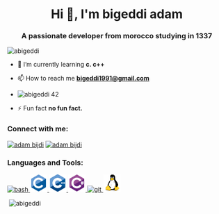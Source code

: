 <h1 align="center">Hi 👋, I'm bigeddi adam</h1>
<h3 align="center">A passionate developer from morocco studying in 1337</h3>

<p align="left"> <img src="https://komarev.com/ghpvc/?username=abigeddi&label=Profile%20views&color=0e75b6&style=flat" alt="abigeddi" /> </p>

- 🌱 I’m currently learning **c. c++**

- 📫 How to reach me **bigeddi1991@gmail.com**
- <img src="https://badge.mediaplus.ma/binary/abigeddi" alt="abigeddi 42" width="500">

- ⚡ Fun fact **no fun fact.**

<h3 align="left">Connect with me:</h3>
<p align="left">
<a href="https://twitter.com/adam bijdi" target="blank"><img align="center" src="https://raw.githubusercontent.com/rahuldkjain/github-profile-readme-generator/master/src/images/icons/Social/twitter.svg" alt="adam bijdi" height="30" width="40" /></a>
<a href="https://fb.com/adam bijdi" target="blank"><img align="center" src="https://raw.githubusercontent.com/rahuldkjain/github-profile-readme-generator/master/src/images/icons/Social/facebook.svg" alt="adam bijdi" height="30" width="40" /></a>
</p>

<h3 align="left">Languages and Tools:</h3>
<p align="left"> <a href="https://www.gnu.org/software/bash/" target="_blank" rel="noreferrer"> <img src="https://www.vectorlogo.zone/logos/gnu_bash/gnu_bash-icon.svg" alt="bash" width="40" height="40"/> </a> <a href="https://www.cprogramming.com/" target="_blank" rel="noreferrer"> <img src="https://raw.githubusercontent.com/devicons/devicon/master/icons/c/c-original.svg" alt="c" width="40" height="40"/> </a> <a href="https://www.w3schools.com/cpp/" target="_blank" rel="noreferrer"> <img src="https://raw.githubusercontent.com/devicons/devicon/master/icons/cplusplus/cplusplus-original.svg" alt="cplusplus" width="40" height="40"/> </a> <a href="https://www.w3schools.com/cs/" target="_blank" rel="noreferrer"> <img src="https://raw.githubusercontent.com/devicons/devicon/master/icons/csharp/csharp-original.svg" alt="csharp" width="40" height="40"/> </a> <a href="https://git-scm.com/" target="_blank" rel="noreferrer"> <img src="https://www.vectorlogo.zone/logos/git-scm/git-scm-icon.svg" alt="git" width="40" height="40"/> </a> <a href="https://www.linux.org/" target="_blank" rel="noreferrer"> <img src="https://raw.githubusercontent.com/devicons/devicon/master/icons/linux/linux-original.svg" alt="linux" width="40" height="40"/> </a> </p>

<p>&nbsp;<img align="center" src="https://github-readme-stats.vercel.app/api?username=abigeddi&show_icons=true&locale=en" alt="abigeddi" /></p>


